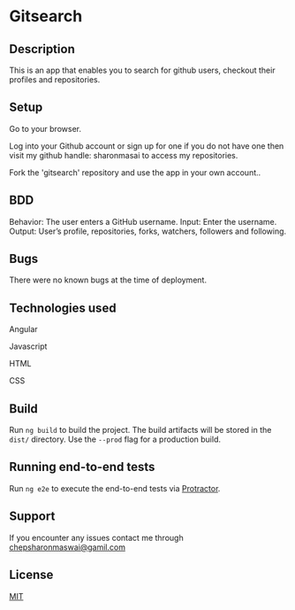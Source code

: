 # Gitsearch

## Description

This is an app that enables you to search for github users, checkout their profiles and repositories.

## Setup

Go to your browser.


Log into your Github account or sign up for one if you do not have one then visit my github handle: sharonmasai to access my repositories.


Fork the 'gitsearch' repository and use the app in your own account..


## BDD

Behavior: The user enters a GitHub username.
Input: Enter the username.
Output: User’s profile, repositories, forks, watchers, followers and following.






## Bugs

There were no known bugs at the time of deployment.




## Technologies used

Angular

Javascript

HTML

CSS



## Build

Run `ng build` to build the project. The build artifacts will be stored in the `dist/` directory. Use the `--prod` flag for a production build.


## Running end-to-end tests

Run `ng e2e` to execute the end-to-end tests via [Protractor](http://www.protractortest.org/).


## Support

If you encounter any issues  contact me through chepsharonmaswai@gamil.com


## License

[MIT](https://choosealicense.com/licenses/mit/)
